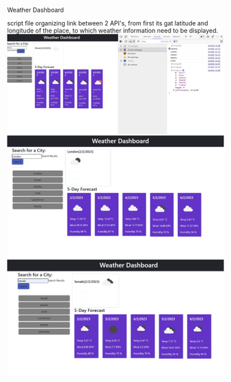 Weather Dashboard

script file organizing link between 2 API's, from first its gat latitude and longitude of the place, to which weather information need to be displayed.![Alt text](assets/Screenshots/Screenshot%202023-02-02%20023900.jpg)![Alt text](assets/Screenshots/Screenshot%202023-02-02%20022741.jpg)![Alt text](assets/Screenshots/Screenshot%202023-02-02%20022725.jpg)